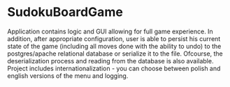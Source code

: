 # SudokuBoardGame

Application contains logic and GUI allowing for full game experience.
In addition, after appropriate configuration, user is able to persist
his current state of the game (including all moves done with the ability to undo)
to the postgres/apache relational database or serialize it to the file.
Ofcourse, the deserialization process and reading from the database is also available.
Project includes internationalization - you can choose between polish and english
versions of the menu and logging. 